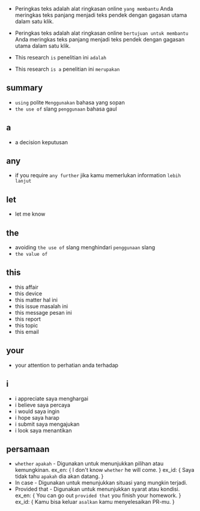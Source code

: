 * Peringkas teks adalah alat ringkasan online `yang membantu` Anda meringkas teks panjang menjadi teks pendek dengan gagasan utama dalam satu klik.
* Peringkas teks adalah alat ringkasan online `bertujuan untuk membantu` Anda meringkas teks panjang menjadi teks pendek dengan gagasan utama dalam satu klik.

* This research `is`
penelitian ini `adalah`
* This research `is a`
penelitian ini `merupakan`

## summary
* `using` polite `Menggunakan` bahasa yang sopan
* `the use of` slang `penggunaan` bahasa gaul

## a
* a decision keputusan

## any
* if you require `any further` jika kamu memerlukan information `lebih lanjut`

## let
* let me know

## the
* avoiding `the use of` slang menghindari `penggunaan` slang
* `the value of`

## this
* this affair
* this device
* this matter hal ini
* this issue masalah ini
* this message pesan ini
* this report
* this topic
* this email

## your
* your attention to perhatian anda terhadap

## i
* i appreciate saya menghargai
* i believe saya percaya
* i would saya ingin
* i hope saya harap
* i submit saya mengajukan
* i look saya menantikan

## persamaan
* `whether` `apakah` - Digunakan untuk menunjukkan pilihan atau kemungkinan. ex_en: { I don't know `whether` he will come. } ex_id: { Saya tidak tahu `apakah` dia akan datang. }
* In case - Digunakan untuk menunjukkan situasi yang mungkin terjadi.
* Provided that - Digunakan untuk menunjukkan syarat atau kondisi. ex_en: { You can go out `provided that` you finish your homework. } ex_id: { Kamu bisa keluar `asalkan` kamu menyelesaikan PR-mu. }
